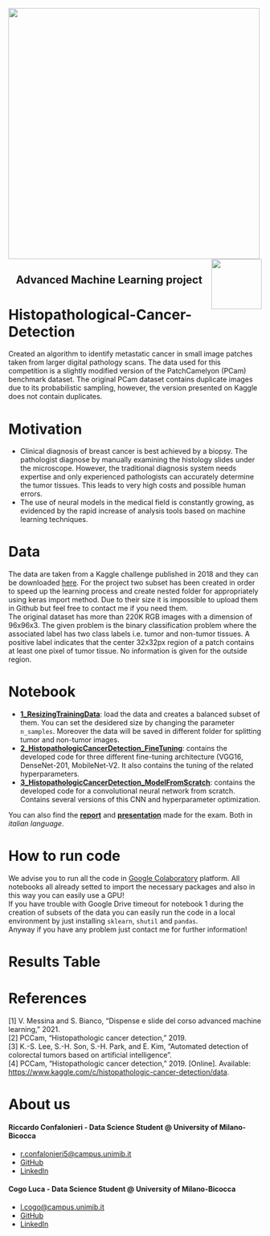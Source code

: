 <p float="left">

 <img src="https://github.com/rconfa/Histopathological-Cancer-Detection/blob/main/images/DSLogo.png" width = "500"/>
 <img src="https://github.com/rconfa/Histopathological-Cancer-Detection/blob/main/images/BicoccaLogo.png" width = "100" align="right"/>
</p>
<h2 align="center">Advanced Machine Learning project</h2>

# Histopathological-Cancer-Detection
Created an algorithm to identify metastatic cancer in small image patches taken from larger digital pathology scans. The data used for this competition is a slightly modified version of the PatchCamelyon (PCam) benchmark dataset. The original PCam dataset contains duplicate images due to its probabilistic sampling, however, the version presented on Kaggle does not contain duplicates.

# Motivation 
* Clinical diagnosis of breast cancer is best achieved by a biopsy. The pathologist diagnose by manually examining the histology slides under the microscope. However, the traditional diagnosis system needs expertise and only experienced pathologists can accurately determine the tumor tissues. This leads to very high costs and possible human errors.
* The use of neural models in the medical field is constantly growing, as evidenced by the rapid increase of analysis tools based on machine learning techniques.  


# Data
The data are taken from a Kaggle challenge published in 2018 and they can be downloaded [here](https://www.kaggle.com/c/histopathologic-cancer-detection/data). For the project two subset has been created in order to speed up the learning process and create nested folder for appropriately using keras import method. Due to their size it is impossible to upload them in Github but feel free to contact me if you need them. <br>
The original dataset has more than 220K RGB images with a dimension of 96x96x3. The given problem is the binary classification problem where the associated label has two class labels i.e. tumor and non-tumor tissues. A positive label indicates that the center 32x32px region of a patch contains at least one pixel of tumor tissue. No information is given for the outside region.

# Notebook 

* [<b>1_ResizingTrainingData</b>](https://github.com/rconfa/Histopathological-Cancer-Detection/blob/main/Notebook/1_ResizingTrainingData.ipynb): load the data and creates a balanced subset of them. You can set the desidered size by changing the parameter `n_samples`. Moreover the data will be saved in different folder for splitting tumor and non-tumor images.
* [<b>2_HistopathologicCancerDetection_FineTuning</b>](https://github.com/rconfa/Histopathological-Cancer-Detection/blob/main/Notebook/2_HistopathologicCancerDetection_FineTuning.ipynb): contains the developed code for three different fine-tuning architecture (VGG16, DenseNet-201, MobileNet-V2. It also contains the tuning of the related hyperparameters.
* [<b>3_HistopathologicCancerDetection_ModelFromScratch</b>](https://github.com/rconfa/Histopathological-Cancer-Detection/blob/main/Notebook/3_HistopathologicCancerDetection_ModelFromScratch.ipynb): contains the developed code for a convolutional neural network from scratch. Contains several versions of this CNN and hyperparameter optimization. 

You can also find the [<b>report</b>](https://github.com/rconfa/Histopathological-Cancer-Detection/blob/main/AML_Report_ITA.pdf) and [<b>presentation</b>](https://github.com/rconfa/Histopathological-Cancer-Detection/blob/main/AML_Presentation_ITA.pdf) made for the exam. Both in <i>italian language</i>.

# How to run code
We advise you to run all the code in [Google Colaboratory](https://colab.research.google.com/) platform. All notebooks all already setted to import the necessary packages and also in this way you can easily use a GPU! <br>
If you have trouble with Google Drive timeout for notebook 1 during the creation of subsets of the data you can easily run the code in a local environment by just installing `sklearn`, `shutil` and `pandas`. <br>
Anyway if you have any problem just contact me for further information!


# Results Table


# References
[1] V. Messina and S. Bianco, “Dispense e slide del corso advanced machine learning,” 2021. <br>
[2] PCCam, “Histopathologic cancer detection,” 2019. <br>
[3] K.-S. Lee, S.-H. Son, S.-H. Park, and E. Kim, “Automated detection of colorectal tumors based on artificial intelligence”. <br>
[4] PCCam, “Histopathologic cancer detection,” 2019. [Online]. Available: https://www.kaggle.com/c/histopathologic-cancer-detection/data. 


# About us

#### Riccardo Confalonieri - Data Science Student @ University of Milano-Bicocca
  * r.confalonieri5@campus.unimib.it
  * [GitHub](https://github.com/rconfa)
  * [LinkedIn](https://www.linkedin.com/in/riccardo-confalonieri-5250b0201/)

#### Cogo Luca - Data Science Student @ University of Milano-Bicocca
  * l.cogo@campus.unimib.it
  * [GitHub](https://github.com/LucaCogo)
  * [LinkedIn](https://www.linkedin.com/in/luca-cogo)

